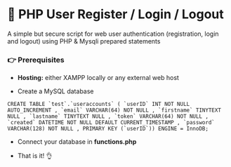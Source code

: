 # 🔐 PHP User Register / Login / Logout
A simple but secure script for web user authentication (registration, login and logout) using PHP & Mysqli prepared statements

### 👉 Prerequisites
- **Hosting:** either XAMPP locally or any external web host

- Create a MySQL database
```
CREATE TABLE `test`.`useraccounts` ( `userID` INT NOT NULL AUTO_INCREMENT , `email` VARCHAR(64) NOT NULL , `firstname` TINYTEXT NULL , `lastname` TINYTEXT NULL , `token` VARCHAR(64) NOT NULL , `created` DATETIME NOT NULL DEFAULT CURRENT_TIMESTAMP , `password` VARCHAR(128) NOT NULL , PRIMARY KEY (`userID`)) ENGINE = InnoDB;
```

- Connect your database in **functions.php**

- That is it! 👌

